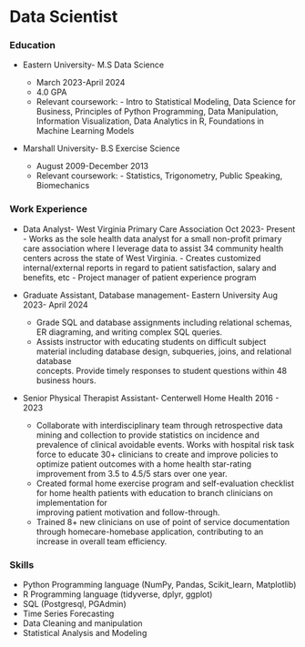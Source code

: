 # Data Scientist

### Education
- Eastern University- M.S Data Science
    - March 2023-April 2024
    - 4.0 GPA
    - Relevant coursework:
          - Intro to Statistical Modeling, Data Science for Business, Principles of Python Programming, Data Manipulation, Information Visualization, Data Analytics in R, Foundations in Machine Learning Models
      
- Marshall University- B.S Exercise Science
    - August 2009-December 2013
    - Relevant coursework:
          - Statistics, Trigonometry, Public Speaking, Biomechanics


### Work Experience
- Data Analyst- West Virginia Primary Care Association
  Oct 2023- Present
      - Works as the sole health data analyst for a small non-profit primary care association where I leverage data to assist 34 community health centers across the state of West Virginia.
      - Creates customized internal/external reports in regard to patient satisfaction, salary and benefits, etc
      - Project manager of patient experience program

- Graduate Assistant, Database management- Eastern University
  Aug 2023- April 2024
    - Grade SQL and database assignments including relational schemas, ER diagraming, and writing complex SQL queries.
    - Assists instructor with educating students on difficult subject material including database design, subqueries, joins, and relational database   
      concepts. Provide timely responses to student questions within 48 business hours.
      
- Senior Physical Therapist Assistant- Centerwell Home Health
  2016 - 2023
    - Collaborate with interdisciplinary team through retrospective data mining and collection to provide statistics on incidence and prevalence of clinical avoidable events. Works with hospital risk task force to educate 30+ clinicians to create and improve policies         to optimize patient outcomes with a home health star-rating improvement from 3.5 to 4.5/5 stars over one year.
    - Created formal home exercise program and self-evaluation checklist for home health patients with education to branch clinicians on implementation for   
      improving patient motivation and follow-through.
    - Trained 8+ new clinicians on use of point of service documentation through homecare-homebase application, contributing to an increase in overall team 
      efficiency.

### Skills
- Python Programming language (NumPy, Pandas, Scikit_learn, Matplotlib)
- R Programming language (tidyverse, dplyr, ggplot)
- SQL (Postgresql, PGAdmin)
- Time Series Forecasting
- Data Cleaning and manipulation
- Statistical Analysis and Modeling

